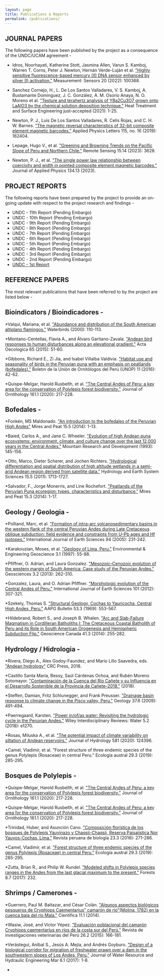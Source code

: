```yaml
---
layout: page
title: Publications & Reports
permalink: /publications/
---
```


## JOURNAL PAPERS
The following papers have been published by the project as a consequence of the UNDC/UCAM agreement -

* Idros, Noorhayati, Katherine Stott, Jasmina Allen, Varun S. Kamboj, Warren T. Corns, Peter J. Newton, Hernán Verde-Luján et al. ["Highly sensitive fluorescence-based mercury (II) DNA sensor enhanced by silver (I) activation."](https://www.sciencedirect.com/science/article/pii/S2665917422000022) Measurement: Sensors 20 (2022): 100368.

* Sanchez Cornejo, H., L. De Los Santos Valladares, V. S. Kamboj, A. Bustamante Dominguez, J. C. González, A. M. Osorio Anaya, N. O. Moreno et al. ["Texture and terahertz analysis of YBa2Cu3O7 grown onto LaAlO3 by the chemical solution deposition technique."](https://www.tandfonline.com/doi/full/10.1080/25787616.2021.2022294) Heat Treatment and Surface Engineering just-accepted (2021): 1-25.

* Newton, P. J., Luis De Los Santos Valladares, R. Celis Rojas, and C. H. W. Barnes. ["The magnetic reversal characteristics of 32-bit composite element magnetic barcodes."](https://aip.scitation.org/doi/abs/10.1063/1.5119075) Applied Physics Letters 115, no. 16 (2019): 162404.

* Lepage, Hugo V., et al. ["Greening and Browning Trends on the Pacific Slope of Peru and Northern Chile."](https://www.mdpi.com/2072-4292/15/14/3628) Remote Sensing 15.14 (2023): 3628.

* Newton, P. J., et al. ["The single power law relationship between coercivity and width in pointed composite element magnetic barcodes."](https://pubs.aip.org/aip/jap/article/134/13/133903/2915071) Journal of Applied Physics 134.13 (2023).


## PROJECT REPORTS
The following reports have been prepared by the project to provide an on-going update with respect to the project research and findings -
* UNDC - 11th Report (Pending Embargo)
* UNDC - 10th Report (Pending Embargo)
* UNDC - 9th Report (Pending Embargo)
* UNDC - 8th Report (Pending Embargo)
* UNDC - 7th Report (Pending Embargo)
* UNDC - 6th Report (Pending Embargo)
* UNDC - 5th Report (Pending Embargo)
* UNDC - 4th Report (Pending Embargo)
* UNDC - 3rd Report (Pending Embargo)
* UNDC - 2nd Report (Pending Embargo)
* [UNDC - 1st Report](https://www.dropbox.com/s/0cpgh51lhrk9p92/1ST%20PROJECT%20REPORT.%20UNDC%20V3%20ammended.pdf?dl=0)


## REFERENCE PAPERS
The most relevant publications that have been referred to by the project are listed below -

## Bioindicators / Bioindicadores -
*Valqui, Mariana, et al. ["Abundance and distribution of the South American altiplano flamingos."](https://www.jstor.org/stable/1522154) Waterbirds (2000): 110-113.

*Montano-Centellas, Flavia A., and Álvaro Garitano-Zavala. ["Andean bird responses to human disturbances along an elevational gradient."](https://www.sciencedirect.com/science/article/abs/pii/S1146609X15000545) Acta Oecologica 65 (2015): 51-60.

*Gibbons, Richard E., Zi Jia, and Isabel Villalba Valdivia. ["Habitat use and seasonality of birds in the Peruvian puna with an emphasis on peatlands (bofedales)."](https://d1wqtxts1xzle7.cloudfront.net/51700363/boletin_unop_vol._11_n2_2016_-_gibbons-libre.pdf?1486571477=&response-content-disposition=inline%3B+filename%3DHabitat_use_and_seasonality_of_birds_in.pdf&Expires=1676324288&Signature=H88fZt2rDG9nxqNOEd9A4zWsd62Ms1oKmZqijBjUoFYcv-d~hODeE8USyPCCH0rWixY4U1gIOhsxg0mfjqZ-B-aJM6bqHRYBoj2Atwm-luXxEEqQ44pFsCxAy1Yt4fk0zG8~HSjcAVZ6m1motSTfwS2E-5jc6iuC6EK~uCOqVi2sTVrEWi7DsTItQK9SudMVACEMyDB2I7pE1IpwryPGzRUxdf12PbuIRfhWsjbQaUdgMKUesXYFiBDN2ojPVj4uZ2rI-U6hkwxVaVMKKRK9biD3vQtYsQiK47m~YpGvWr43dt2SeocxDI5RMjJizkEW8ZvIHX~d~FsncBlLsBdlAg__&Key-Pair-Id=APKAJLOHF5GGSLRBV4ZA) Boletın de la Unión de Ornitólogos del Perú (UNOP) 11 (2016): 42-62.

*Quispe-Melgar, Harold Rusbelth, et al. ["The Central Andes of Peru: a key area for the conservation of Polylepis forest biodiversity."](https://link.springer.com/article/10.1007/s10336-019-01703-5) Journal of Ornithology 161.1 (2020): 217-228.


## Bofedales -
*Fonkén, MS Maldonado. ["An introduction to the bofedales of the Peruvian High Andes"](https://www.researchgate.net/profile/Monica-Sofia-Maldonado-Fonken/publication/269633569_An_introduction_to_the_bofedales_of_the_Peruvian_High_Andes/links/54908be70cf214269f26ce7c/An-introduction-to-the-bofedales-of-the-Peruvian-High-Andes.pdf) Mires and Peat 15.5 (2014): 1-13.

*Baied, Carlos A., and Jane C. Wheeler. ["Evolution of high Andean puna ecosystems: environment, climate, and culture change over the last 12,000 years in the Central Andes."](https://www.jstor.org/stable/3673632) Mountain Research and Development (1993): 145-156.

*Otto, Marco, Dieter Scherer, and Jochen Richters. ["Hydrological differentiation and spatial distribution of high altitude wetlands in a semi-arid Andean region derived from satellite data."](https://hess.copernicus.org/articles/15/1713/2011/)  Hydrology and Earth System Sciences 15.5 (2011): 1713-1727.

*Salvador, F., Jorge Monerris, and Line Rochefort. ["Peatlands of the Peruvian Puna ecoregion: types, characteristics and disturbance."](http://mires-and-peat.net/media/map15/map_15_03.pdf) Mires and Peat 15.3 (2014): 1-17.


## Geology / Geologia -
*Polliand, Marc, et al. ["Formation of intra-arc volcanosedimentary basins in the western flank of the central Peruvian Andes during Late Cretaceous oblique subduction: field evidence and constraints from U–Pb ages and Hf isotopes."](https://link.springer.com/article/10.1007/s00531-005-0464-5) International Journal of Earth Sciences 94 (2005): 231-242.

*Karakouzian, Moses, et al. ["Geology of Lima, Peru."](https://pubs.geoscienceworld.org/aeg/eeg/article-abstract/III/1/55/137020/Geology-of-Lima-Peru) Environmental & Engineering Geoscience 3.1 (1997): 55-88.

*Pfiffner, O. Adrian, and Laura Gonzalez. ["Mesozoic–Cenozoic evolution of the western margin of South America: Case study of the Peruvian Andes."](https://www.mdpi.com/2076-3263/3/2/262) Geosciences 3.2 (2013): 262-310.

*Gonzalez, Laura, and O. Adrian Pfiffner. ["Morphologic evolution of the Central Andes of Peru."](https://link.springer.com/article/10.1007/s00531-011-0676-9) International Journal of Earth Sciences 101 (2012): 307-321.

*Szekely, Thomas S. ["Structural Geology, Cochas to Yauricocha, Central High Andes, Peru."](https://pubs.geoscienceworld.org/aapgbull/article-abstract/53/3/553/35464/Structural-Geology-Cochas-to-Yauricocha-Central) AAPG Bulletin 53.3 (1969): 553-567.

*Hildebrand, Robert S., and Joseph B. Whalen. ["Arc and Slab-Failure Magmatism in Cordilleran Batholiths I: The Cretaceous Coastal Batholith of Peru and its Role in South American Orogenesis and Hemispheric Subduction Flip."](https://www.erudit.org/en/journals/geocan/1900-v1-n1-geocan01587/1027244ar/) Geoscience Canada 41.3 (2014): 255-282.


## Hydrology / Hidrologia -
*Rivera, Diego A., Alex Godoy-Faundez, and Mario Lillo Saavedra, eds. ["Andean hydrology"](https://books.google.co.uk/books?hl=en&lr=&id=nj0PEAAAQBAJ&oi=fnd&pg=PP1&dq=andean+hydrology&ots=iZYpkWm5KK&sig=Ye6NIp6hRF7AWyt4J8yQaJVDRsc&redir_esc=y#v=onepage&q=andean%20hydrology&f=false) CRC Press, 2018.

*Castillo Santa María, Bessy, Saúl Cárdenas Ochoa, and Rubén Moreno Sotomayor. ["Contaminación de la Cuenca del Río Cañete y su Influencia en el Desarrollo Sostenible de la Provincia de Cañete–2018."](http://repositorio.usdg.edu.pe/handle/USDG/213) (2018).

*Steffen, Damian, Fritz Schlunegger, and Frank Preusser. ["Drainage basin response to climate change in the Pisco valley, Peru."](https://pubs.geoscienceworld.org/gsa/geology/article-abstract/37/6/491/29928/Drainage-basin-response-to-climate-change-in-the) Geology 37.6 (2009): 491-494.

*Paerregaard, Karsten. ["Power in/of/as water: Revisiting the hydrologic cycle in the Peruvian Andes."](https://wires.onlinelibrary.wiley.com/doi/full/10.1002/wat2.1270) Wiley Interdisciplinary Reviews: Water 5.2 (2018): e1270.

*Rosas, Miluska A., et al. ["The potential impact of climate variability on siltation of Andean reservoirs."](https://www.sciencedirect.com/science/article/abs/pii/S002216941931131X) Journal of Hydrology 581 (2020): 124396.

*Camel, Vladimir, et al. "Forest structure of three endemic species of the genus Polylepis (Rosaceae) in central Peru." Ecología austral 29.3 (2019): 285-295.



## Bosques de Polylepis -
*Quispe-Melgar, Harold Rusbelth, et al. ["The Central Andes of Peru: a key area for the conservation of Polylepis forest biodiversity."](https://link.springer.com/article/10.1007/s10336-019-01703-5) Journal of Ornithology 161.1 (2020): 217-228.

*Quispe-Melgar, Harold Rusbelth, et al. ["The Central Andes of Peru: a key area for the conservation of Polylepis forest biodiversity."](https://link.springer.com/article/10.1007/s10336-019-01703-5) Journal of Ornithology 161.1 (2020): 217-228.

*Trinidad, Huber, and Asunción Cano. ["Composición florística de los bosques de Polylepis Yauyinazo y Chaqsii-Chaqsii, Reserva Paisajística Nor Yauyos-Cochas, Lima."](http://www.scielo.org.pe/scielo.php?pid=S1727-99332016000300006&script=sci_arttext&tlng=pt) Revista peruana de biología 23.3 (2016): 271-286.

*Camel, Vladimir, et al. ["Forest structure of three endemic species of the genus Polylepis (Rosaceae) in central Peru."](http://www.scielo.org.ar/scielo.php?script=sci_arttext&pid=S1667-782X2019000300001) Ecología austral 29.3 (2019): 285-295.

*Zutta, Brian R., and Philip W. Rundel. ["Modeled shifts in Polylepis species ranges in the Andes from the last glacial maximum to the present."](https://www.mdpi.com/1999-4907/8/7/232) Forests 8.7 (2017): 232.


## Shrimps / Camerones -
*Guerrero, Paul M. Baltazar, and César Colán. ["Algunos aspectos biológicos pesqueros de Cryphiops Caementarius" camarón de rio"(Molina, 1782) en la cuenca baja del río Mala."](https://scholar.google.com/scholar?hl=en&as_sdt=0%2C5&q=ALGUNOS+ASPECTOS+BIOL%C3%93GICOS+PESQUEROS+DE+Cryphiops+caementarius+%22CAMAR%C3%93N+DE+RIO%22+%28MOLINA%2C+1782%29+EN+LA+CUENCA+BAJA+DEL+R%C3%8DO+MALA&btnG=) Científica 11.1 (2014).

*Wasiw, José, and Víctor Yépez. ["Evaluación poblacional del camarón Cryphiops caementarius en ríos de la costa sur del Perú."](http://www.scielo.org.pe/scielo.php?pid=S1609-91172015000200002&script=sci_arttext&tlng=en) Revista de investigaciones veterinarias del Perú 26.2 (2015): 166-181.

*Verástegui, Aníbal S., Jesús A. Mejía, and Andrés Goyburo. ["Design of a biological corridor for migration of freshwater prawn over a dam in the southwestern slopes of Los Andes, Peru."](https://www.researchgate.net/profile/Andres-Goyburo/publication/315703107_Design_of_a_Biological_Corridor_for_Migration_of_Freshwater_Prawn_over_a_Dam_in_the_Southwestern_Slopes_of_Los_Andes_Peru/links/58ed10ebaca2724f0a26b33b/Design-of-a-Biological-Corridor-for-Migration-of-Freshwater-Prawn-over-a-Dam-in-the-Southwestern-Slopes-of-Los-Andes-Peru.pdf) Journal of Water Resource and Hydraulic Engineering Mar 6.1 (2017): 1-8.


*
